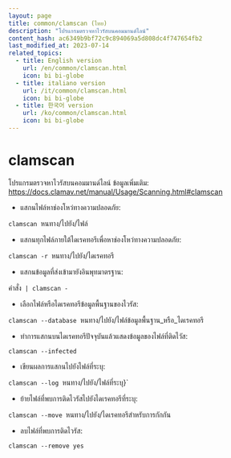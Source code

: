 ```yaml
---
layout: page
title: common/clamscan (ไทย)
description: "โปรแกรมตรวจหาไวรัสบนคอมมานด์ไลน์"
content_hash: ac6349b9bf72c9c894069a5d808dc4f747654fb2
last_modified_at: 2023-07-14
related_topics:
  - title: English version
    url: /en/common/clamscan.html
    icon: bi bi-globe
  - title: italiano version
    url: /it/common/clamscan.html
    icon: bi bi-globe
  - title: 한국어 version
    url: /ko/common/clamscan.html
    icon: bi bi-globe
---
```

# clamscan

โปรแกรมตรวจหาไวรัสบนคอมมานด์ไลน์
ข้อมูลเพิ่มเติม: <https://docs.clamav.net/manual/Usage/Scanning.html#clamscan>

- แสกนไฟล์หาช่องโหว่ทางความปลอดภัย:

`clamscan `<span class="tldr-var badge badge-pill bg-dark-lm bg-white-dm text-white-lm text-dark-dm font-weight-bold">หนทาง/ไปยัง/ไฟล์</span>

- แสกนทุกไฟล์ภายใต้ไดเรคทอรีเพื่อหาช่องโหว่ทางความปลอดภัย:

`clamscan -r `<span class="tldr-var badge badge-pill bg-dark-lm bg-white-dm text-white-lm text-dark-dm font-weight-bold">หนทาง/ไปยัง/ไดเรคทอรี</span>

- แสกนข้อมูลที่ส่งเข้ามายังอินพุทมาตรฐาน:

<span class="tldr-var badge badge-pill bg-dark-lm bg-white-dm text-white-lm text-dark-dm font-weight-bold">คำสั่ง</span>` | clamscan -`

- เลือกไฟล์หรือไดเรคทอรีข้อมูลพื้นฐานของไวรัส:

`clamscan --database `<span class="tldr-var badge badge-pill bg-dark-lm bg-white-dm text-white-lm text-dark-dm font-weight-bold">หนทาง/ไปยัง/ไฟล์ข้อมูลพื้นฐาน_หรือ_ไดเรคทอรี</span>

- ทำการแสกนบนไดเรคทอรีปัจจุบันแล้วแสดงข้อมูลของไฟล์ที่ติดไวัส:

`clamscan --infected`

- เขียนผลการแสกนไปยังไฟล์ที่ระบุ:

`clamscan --log `<span class="tldr-var badge badge-pill bg-dark-lm bg-white-dm text-white-lm text-dark-dm font-weight-bold">หนทาง/ไปยัง/ไฟล์ที่ระบุ}`

- ย้ายไฟล์ที่พบการติดไวรัสไปยังไดเรคทอรีที่ระบุ:

`clamscan --move `<span class="tldr-var badge badge-pill bg-dark-lm bg-white-dm text-white-lm text-dark-dm font-weight-bold">หนทาง/ไปยัง/ไดเรคทอรีสำหรับการกักกัน</span>

- ลบไฟล์ที่พบการติดไวรัส:

`clamscan --remove yes`
